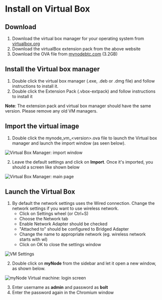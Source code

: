 # Install on Virtual Box

## Download

1. Download the virtual box manager for your operating system from [virtualbox.org](https://www.virtualbox.org/wiki/Downloads)
2. Download the virtualBox extension pack from the above website
3. Download the OVA file from [mynodebtc.com](http://mynodebtc.com/download) (3.2GB)

## Install the Virtual box manager

1. Double click the virtual box manager (.exe, .deb or .dmg file) and follow instructions to install it.
2. Double click the Extension Pack (.vbox-extpack) and follow instructions to install it

**Note**: The extension pack and virtual box manager should have the same version. Please remove any old VM managers.

## Import the virtual image

1. Double click the mynode_vm_\<version\>.ova file to launch the Virtual box manager and launch the import window (as seen below).

![Virtual Box Manager: import window](/images/virtual-box/vm3.png)

2. Leave the default settings and click on **Import**. Once it's imported, you should a screen like shown below

![Virtual Box Manager: main page](/images/virtual-box/vm1.png)

## Launch the Virtual Box

1. By default the network settings uses the Wired connection. Change the network settings if you want to use wireless network.
	- Click on Settings wheel (or Ctrl+S)
	- Choose the Network tab
	- Enable Network Adapter should be checked
	- "Attached to" should be configured to Bridged Adapter
	- Change the name to appropriate network (eg. wireless network starts with wl)
	- Click on OK to close the settings window

![VM Settings](/images/virtual-box/vm2.png)

2. Double click on **myNode** from the sidebar and let it open a new window, as shown below.

![myNode Virtual machine: login screen](/images/virtual-box/vm4.png)

3. Enter username as **admin** and password as **bolt**
4. Enter the password again in the Chromium window